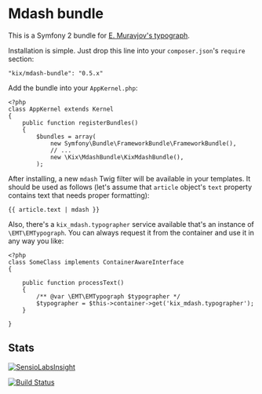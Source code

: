 Mdash bundle
============
This is a Symfony 2 bundle for [E. Muravjov's typograph](http://mdash.ru).

Installation is simple. Just drop this line into your `composer.json`'s `require` section:
```
"kix/mdash-bundle": "0.5.x"
```

Add the bundle into your `AppKernel.php`:

```
<?php
class AppKernel extends Kernel
{
    public function registerBundles()
    {
        $bundles = array(
            new Symfony\Bundle\FrameworkBundle\FrameworkBundle(),
            // ...
            new \Kix\MdashBundle\KixMdashBundle(),
        );
```

After installing, a new `mdash` Twig filter will be available in your templates. It should be used as follows (let's
assume that `article` object's `text` property contains text that needs proper formatting):

```
{{ article.text | mdash }}
```

Also, there's a `kix_mdash.typographer` service available that's an instance of `\EMT\EMTypograph`. You can always
request it from the container and use it in any way you like:

```
<?php
class SomeClass implements ContainerAwareInterface
{

    public function processText()
    {
        /** @var \EMT\EMTypograph $typographer */
        $typographer = $this->container->get('kix_mdash.typographer');
    }

}
```

Stats
-----
[![SensioLabsInsight](https://insight.sensiolabs.com/projects/30cc388c-7a44-4386-8ba6-dec1c45cc4b7/small.png)](https://insight.sensiolabs.com/projects/30cc388c-7a44-4386-8ba6-dec1c45cc4b7)

[![Build Status](https://travis-ci.org/kix/mdash-bundle.svg?branch=master)](https://travis-ci.org/kix/mdash-bundle)

